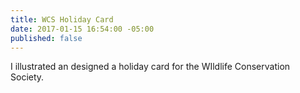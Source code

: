 ```yaml
---
title: WCS Holiday Card
date: 2017-01-15 16:54:00 -05:00
published: false
---
```


I illustrated an designed a holiday card for the WIldlife Conservation Society.